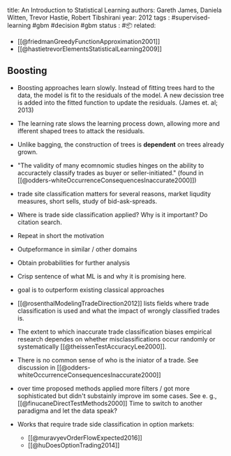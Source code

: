 
title: An Introduction to Statistical Learning
authors: Gareth James, Daniela Witten, Trevor Hastie, Robert Tibshirani
year: 2012
tags :  #supervised-learning #gbm #decision #gbm 
status : #📦 
related: 
- [[@friedmanGreedyFunctionApproximation2001]]
- [[@hastietrevorElementsStatisticalLearning2009]]

## Boosting

- Boosting approaches learn slowly. Instead of fitting trees hard to the data, the  model is fit to the residuals of the model. A new decission tree is added into the fitted function to update the residuals. (James et. al; 2013)
- The learning rate slows the learning process down, allowing more and ifferent shaped trees to attack the residuals.
- Unlike bagging, the construction of trees is **dependent** on trees already grown.

- "The validity of many ecomnomic studies hinges on the ability to accuractely classify trades as buyer or seller-initiated." (found in [[@odders-whiteOccurrenceConsequencesInaccurate2000]])
- trade site classification matters for several reasons, market liqudity measures, short sells, study of bid-ask-spreads.
- Where is trade side classification applied? Why is it important? Do citation search.
- Repeat in short the motivation
- Outpeformance in similar / other domains
- Obtain probabilities for further analysis

- Crisp sentence of what ML is and why it is promising here. 

- goal is to outperform existing classical approaches

- [[@rosenthalModelingTradeDirection2012]] lists fields where trade classification is used and what the impact of wrongly classified trades is.
- The extent to which inaccurate trade classification biases empirical research dependes on whether misclassifications occur randomly or systematically [[@theissenTestAccuracyLee2000]].
- There is no common sense of who is the iniator of a trade. See discussion in [[@odders-whiteOccurrenceConsequencesInaccurate2000]]
- over time proposed methods applied more filters / got more sophisticated but didn't substainly improve im some cases. See e. g., [[@finucaneDirectTestMethods2000]] Time to switch to another paradigma and let the data speak?
- Works that require trade side classification in option markets:
	- [[@muravyevOrderFlowExpected2016]]
	- [[@huDoesOptionTrading2014]]